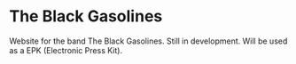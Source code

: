 # The Black Gasolines

Website for the band The Black Gasolines. Still in development.
Will be used as a EPK (Electronic Press Kit).